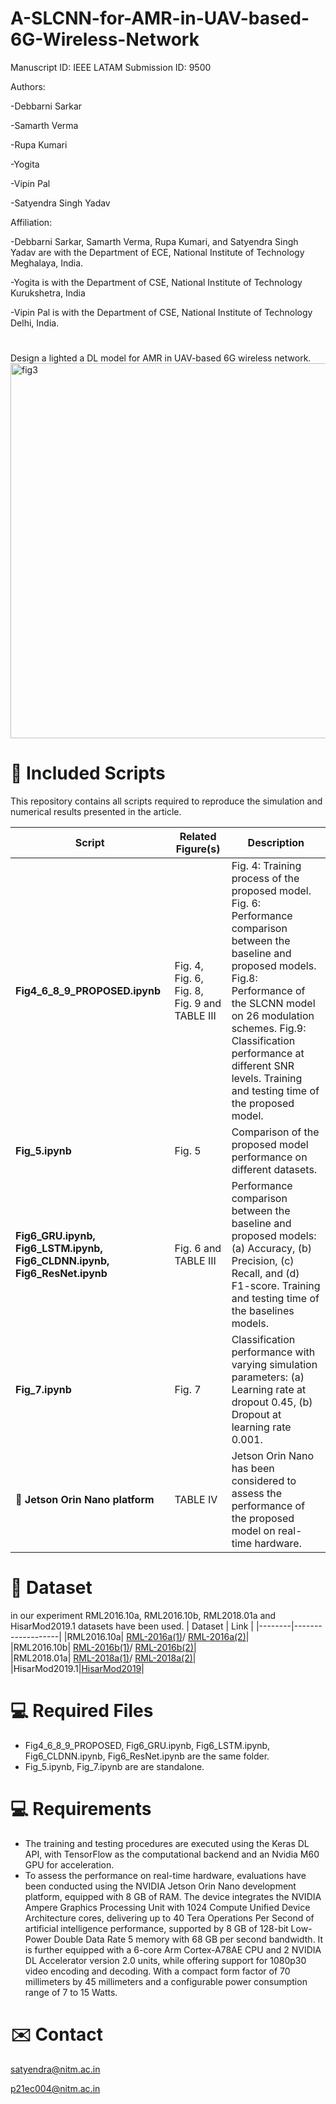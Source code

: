 # A-SLCNN-for-AMR-in-UAV-based-6G-Wireless-Network
Manuscript ID: IEEE LATAM Submission ID: 9500 

Authors:

-Debbarni Sarkar 

-Samarth Verma 

-Rupa Kumari 

-Yogita

-Vipin Pal

-Satyendra Singh Yadav

Affiliation:

-Debbarni Sarkar, Samarth Verma, Rupa Kumari, and Satyendra Singh Yadav are with the Department of ECE, National Institute of Technology Meghalaya, India.

-Yogita is with the Department of CSE, National Institute of Technology Kurukshetra, India

-Vipin Pal is with the Department of CSE, National Institute of Technology Delhi, India.

# 

Design a lighted a DL model for AMR in UAV-based 6G wireless network.
<img width="800" height="600" alt="fig3" src="https://github.com/user-attachments/assets/c8f5ce62-a05a-42a0-820c-002b55497ab3" />


# 📁 Included Scripts

This repository contains all scripts required to reproduce the simulation and numerical results presented in the article.


| Script | Related Figure(s) | Description |
|--------|-------------------|-------------|
| **Fig4_6_8_9_PROPOSED.ipynb** | Fig. 4, Fig. 6, Fig. 8, Fig. 9 and TABLE III | Fig. 4: Training process of the proposed model. Fig. 6: Performance comparison between the baseline and proposed models. Fig.8: Performance of the SLCNN model on 26 modulation schemes. Fig.9: Classification performance at different SNR levels. Training and testing time of the proposed model. |
| **Fig_5.ipynb** | Fig. 5 | Comparison of the proposed model performance on different datasets.  |
| **Fig6_GRU.ipynb, Fig6_LSTM.ipynb, Fig6_CLDNN.ipynb, Fig6_ResNet.ipynb** | Fig. 6 and TABLE III| Performance comparison between the baseline and proposed models: (a) Accuracy, (b) Precision, (c) Recall, and (d) F1-score. Training and testing time of the baselines models. |
| **Fig_7.ipynb** | Fig. 7 | Classification performance with varying simulation parameters: (a) Learning rate at dropout 0.45, (b) Dropout at learning rate 0.001. |
|📁 **Jetson Orin Nano platform**| TABLE IV| Jetson Orin Nano has been considered to assess the performance of the proposed model on real-time hardware.|

# 📁 Dataset
in our experiment RML2016.10a, RML2016.10b, RML2018.01a and HisarMod2019.1 datasets have been used.
| Dataset | Link | 
|--------|-------------------|
|RML2016.10a| [RML-2016a(1)](https://www.deepsig.ai/datasets/)/ [RML-2016a(2)](https://www.kaggle.com/datasets/nolasthitnotomorrow/radioml2016-deepsigcom)|  
|RML2016.10b| [RML-2016b(1)](https://www.deepsig.ai/datasets/)/ [RML-2016b(2)](https://www.kaggle.com/datasets/marwanabudeeb/rml201610b/code)|  
|RML2018.01a| [RML-2018a(1)](https://www.deepsig.ai/datasets/)/ [RML-2018a(2)](https://www.kaggle.com/datasets/pinxau1000/radioml2018)| 
|HisarMod2019.1|[HisarMod2019](https://pan.quark.cn/s/016a2f6861a2#/list/share)|

# 💻 Required Files
- Fig4_6_8_9_PROPOSED, Fig6_GRU.ipynb, Fig6_LSTM.ipynb, Fig6_CLDNN.ipynb, Fig6_ResNet.ipynb are the same folder.
- Fig_5.ipynb, Fig_7.ipynb are are standalone.

# 💻 Requirements
- The training and testing procedures are executed using the Keras DL API, with TensorFlow as the computational backend and an Nvidia M60 GPU for acceleration.
- To assess the performance on real-time hardware, evaluations have been conducted using the NVIDIA Jetson Orin Nano development platform, equipped with 8 GB of RAM. The device integrates the NVIDIA Ampere Graphics Processing Unit with 1024 Compute Unified Device Architecture cores, delivering up to 40 Tera Operations Per Second of artificial intelligence performance, supported by 8 GB of 128-bit Low-Power Double Data Rate 5 memory with 68 GB per second bandwidth. It is further equipped with a 6-core Arm Cortex-A78AE CPU and 2 NVIDIA DL Accelerator version 2.0 units, while offering support for 1080p30 video encoding and decoding. With a compact form factor of 70 millimeters by 45 millimeters and a configurable power consumption range of 7 to 15 Watts. 
# ✉️ Contact
satyendra@nitm.ac.in 

p21ec004@nitm.ac.in
